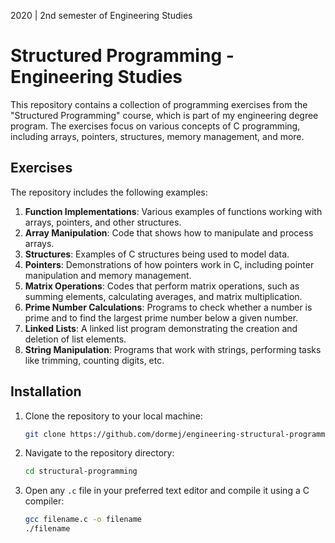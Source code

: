 2020 | 2nd semester of Engineering Studies
# Structured Programming - Engineering Studies

This repository contains a collection of programming exercises from the "Structured Programming" course, which is part of my engineering degree program.
The exercises focus on various concepts of C programming, including arrays, pointers, structures, memory management, and more.

## Exercises

The repository includes the following examples:

1. **Function Implementations**: Various examples of functions working with arrays, pointers, and other structures.
2. **Array Manipulation**: Code that shows how to manipulate and process arrays.
3. **Structures**: Examples of C structures being used to model data.
4. **Pointers**: Demonstrations of how pointers work in C, including pointer manipulation and memory management.
5. **Matrix Operations**: Codes that perform matrix operations, such as summing elements, calculating averages, and matrix multiplication.
6. **Prime Number Calculations**: Programs to check whether a number is prime and to find the largest prime number below a given number.
7. **Linked Lists**: A linked list program demonstrating the creation and deletion of list elements.
8. **String Manipulation**: Programs that work with strings, performing tasks like trimming, counting digits, etc.

## Installation

1. Clone the repository to your local machine:
    ```bash
    git clone https://github.com/dormej/engineering-structural-programming.git
    ```
2. Navigate to the repository directory:
    ```bash
    cd structural-programming
    ```
3. Open any `.c` file in your preferred text editor and compile it using a C compiler:
    ```bash
    gcc filename.c -o filename
    ./filename
    ```
